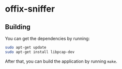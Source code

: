 # offix-sniffer

## Building

You can get the dependencies by running:

```bash
sudo apt-get update
sudo apt-get install libpcap-dev
```

After that, you can build the application by running `make`.
